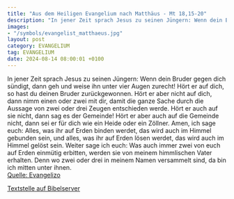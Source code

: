 ```yaml
---
title: "Aus dem Heiligen Evangelium nach Matthäus - Mt 18,15-20"
description: "In jener Zeit sprach Jesus zu seinen Jüngern: Wenn dein Bruder gegen dich sündigt, dann geh und weise ihn unter vier Augen zurecht! Hört er auf dich, so hast du deinen Bruder zurückgewonnen. Hört er aber nicht auf dich, dann nimm einen oder zwei mit dir, damit die ganze Sache dur...."
images:
- "/symbols/evangelist_matthaeus.jpg"
layout: post
category: EVANGELIUM
tag: EVANGELIUM
date: 2024-08-14 08:00:01 +0100
---
```

In jener Zeit sprach Jesus zu seinen Jüngern: Wenn dein Bruder gegen dich sündigt, dann geh und weise ihn unter vier Augen zurecht! Hört er auf dich, so hast du deinen Bruder zurückgewonnen.
Hört er aber nicht auf dich, dann nimm einen oder zwei mit dir, damit die ganze Sache durch die Aussage von zwei oder drei Zeugen entschieden werde.<!--more-->
Hört er auch auf sie nicht, dann sag es der Gemeinde! Hört er aber auch auf die Gemeinde nicht, dann sei er für dich wie ein Heide oder ein Zöllner.
Amen, ich sage euch: Alles, was ihr auf Erden binden werdet, das wird auch im Himmel gebunden sein, und alles, was ihr auf Erden lösen werdet, das wird auch im Himmel gelöst sein.
Weiter sage ich euch: Was auch immer zwei von euch auf Erden einmütig erbitten, werden sie von meinem himmlischen Vater erhalten.
Denn wo zwei oder drei in meinem Namen versammelt sind, da bin ich mitten unter ihnen.<br>
[Quelle: Evangelizo](https://evangeliumtagfuertag.org/DE/gospel)

[Textstelle auf Bibelserver](https://www.bibleserver.com/EU/Matthäus18,15-20)
